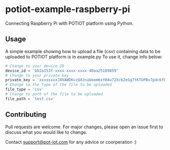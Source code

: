 # potiot-example-raspberry-pi
Connecting Raspberry Pi with POTIOT platform using Python.

## Usage
A simple example showing how to upload a file (csv) containing data to be uploaded to POTIOT platform is in example.py
To use it, change info below:
```python
# Change to your device ID
device_id = 'bb2a153f-xxxx-xxxx-xxxx-40aa25189859'
# Change to your private key
private_key = 'xxxxxxxxJ8VAWDKvzQXJnaUeem6xYH4u72XcbZeSg7tKTUPBv7pdc6fBoMJJnN1aPQLIELPgTOZaWsOaQKQUHWwYmQWIRrqftX9DGvw02LA2Jb7ZT6yTZn4FLBXOH8z7'
# Change to the type of the file to be uploaded
file_type = 'csv'
# Change to path of the file to be uploaded
file_path = 'test.csv'
```

## Contributing
Pull requests are welcome. For major changes, please open an issue first to discuss what you would like to change.

Contact support@pot-iot.com for any advice or coorperation :) 

